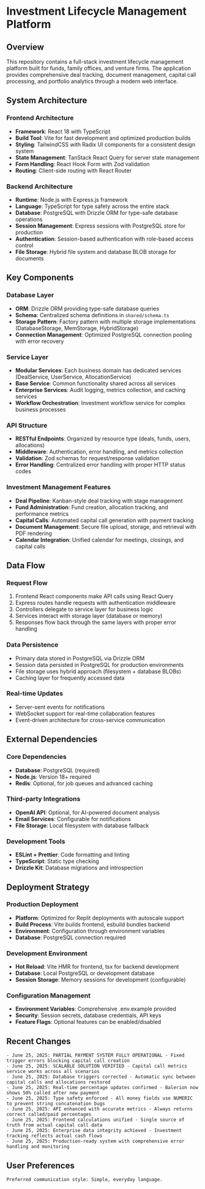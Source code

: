 # Investment Lifecycle Management Platform

## Overview

This repository contains a full-stack investment lifecycle management platform built for funds, family offices, and venture firms. The application provides comprehensive deal tracking, document management, capital call processing, and portfolio analytics through a modern web interface.

## System Architecture

### Frontend Architecture
- **Framework**: React 18 with TypeScript
- **Build Tool**: Vite for fast development and optimized production builds
- **Styling**: TailwindCSS with Radix UI components for a consistent design system
- **State Management**: TanStack React Query for server state management
- **Form Handling**: React Hook Form with Zod validation
- **Routing**: Client-side routing with React Router

### Backend Architecture
- **Runtime**: Node.js with Express.js framework
- **Language**: TypeScript for type safety across the entire stack
- **Database**: PostgreSQL with Drizzle ORM for type-safe database operations
- **Session Management**: Express sessions with PostgreSQL store for production
- **Authentication**: Session-based authentication with role-based access control
- **File Storage**: Hybrid file system and database BLOB storage for documents

## Key Components

### Database Layer
- **ORM**: Drizzle ORM providing type-safe database queries
- **Schema**: Centralized schema definitions in `shared/schema.ts`
- **Storage Pattern**: Factory pattern with multiple storage implementations (DatabaseStorage, MemStorage, HybridStorage)
- **Connection Management**: Optimized PostgreSQL connection pooling with error recovery

### Service Layer
- **Modular Services**: Each business domain has dedicated services (DealService, UserService, AllocationService)
- **Base Service**: Common functionality shared across all services
- **Enterprise Services**: Audit logging, metrics collection, and caching services
- **Workflow Orchestration**: Investment workflow service for complex business processes

### API Structure
- **RESTful Endpoints**: Organized by resource type (deals, funds, users, allocations)
- **Middleware**: Authentication, error handling, and metrics collection
- **Validation**: Zod schemas for request/response validation
- **Error Handling**: Centralized error handling with proper HTTP status codes

### Investment Management Features
- **Deal Pipeline**: Kanban-style deal tracking with stage management
- **Fund Administration**: Fund creation, allocation tracking, and performance metrics
- **Capital Calls**: Automated capital call generation with payment tracking
- **Document Management**: Secure file upload, storage, and retrieval with PDF rendering
- **Calendar Integration**: Unified calendar for meetings, closings, and capital calls

## Data Flow

### Request Flow
1. Frontend React components make API calls using React Query
2. Express routes handle requests with authentication middleware
3. Controllers delegate to service layer for business logic
4. Services interact with storage layer (database or memory)
5. Responses flow back through the same layers with proper error handling

### Data Persistence
- Primary data stored in PostgreSQL via Drizzle ORM
- Session data persisted in PostgreSQL for production environments
- File storage uses hybrid approach (filesystem + database BLOBs)
- Caching layer for frequently accessed data

### Real-time Updates
- Server-sent events for notifications
- WebSocket support for real-time collaboration features
- Event-driven architecture for cross-service communication

## External Dependencies

### Core Dependencies
- **Database**: PostgreSQL (required)
- **Node.js**: Version 18+ required
- **Redis**: Optional, for job queues and advanced caching

### Third-party Integrations
- **OpenAI API**: Optional, for AI-powered document analysis
- **Email Services**: Configurable for notifications
- **File Storage**: Local filesystem with database fallback

### Development Tools
- **ESLint + Prettier**: Code formatting and linting
- **TypeScript**: Static type checking
- **Drizzle Kit**: Database migrations and introspection

## Deployment Strategy

### Production Deployment
- **Platform**: Optimized for Replit deployments with autoscale support
- **Build Process**: Vite builds frontend, esbuild bundles backend
- **Environment**: Configuration through environment variables
- **Database**: PostgreSQL connection required

### Development Environment
- **Hot Reload**: Vite HMR for frontend, tsx for backend development
- **Database**: Local PostgreSQL or development database
- **Session Storage**: Memory sessions for development (configurable)

### Configuration Management
- **Environment Variables**: Comprehensive .env.example provided
- **Security**: Session secrets, database credentials, API keys
- **Feature Flags**: Optional features can be enabled/disabled

## Recent Changes
```
- June 25, 2025: PARTIAL PAYMENT SYSTEM FULLY OPERATIONAL - Fixed trigger errors blocking capital call creation
- June 25, 2025: SCALABLE SOLUTION VERIFIED - Capital call metrics service works across all scenarios
- June 25, 2025: Database triggers corrected - Automatic sync between capital calls and allocations restored
- June 25, 2025: Real-time percentage updates confirmed - Balerion now shows 50% called after new payment
- June 25, 2025: Type safety enforced - All money fields use NUMERIC to prevent string concatenation bugs
- June 25, 2025: API enhanced with accurate metrics - Always returns correct called/paid percentages
- June 25, 2025: Frontend calculations unified - Single source of truth from actual capital call data
- June 25, 2025: Enterprise data integrity achieved - Investment tracking reflects actual cash flows
- June 25, 2025: Production-ready system with comprehensive error handling and monitoring
```

## User Preferences
```
Preferred communication style: Simple, everyday language.
```